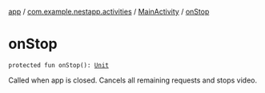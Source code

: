 [app](../../index.md) / [com.example.nestapp.activities](../index.md) / [MainActivity](index.md) / [onStop](./on-stop.md)

# onStop

`protected fun onStop(): `[`Unit`](https://kotlinlang.org/api/latest/jvm/stdlib/kotlin/-unit/index.html)

Called when app is closed.
Cancels all remaining requests and stops video.

